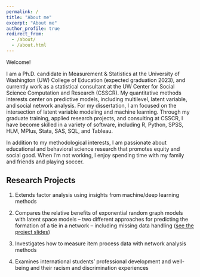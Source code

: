 ```yaml
---
permalink: /
title: "About me"
excerpt: "About me"
author_profile: true
redirect_from: 
  - /about/
  - /about.html
---
```

Welcome! 

I am a Ph.D. candidate in Measurement & Statistics at the University of Washington (UW) College of Education (expected graduation 2023), and currently work as a statistical consultant at the UW Center for Social Science Computation and Research (CSSCR). My quantitative methods interests center on predictive models, including multilevel, latent variable, and social network analysis. For my dissertation, I am focused on the intersection of latent variable modeling and machine learning. Through my graduate training, applied research projects, and consulting at CSSCR, I have become skilled in a variety of software, including R, Python, SPSS, HLM, MPlus, Stata, SAS, SQL, and Tableau. 

In addition to my methodological interests, I am passionate about educational and behavioral science research that promotes equity and social good. When I’m not working, I enjoy spending time with my family and friends and playing soccer.

Research Projects
------
1. Extends factor analysis using insights from machine/deep learning methods

1. Compares the relative benefits of exponential random graph models with latent space models – two different approaches for predicting the formation of a tie in a network – including missing data handling ([see the project slides](https://docs.google.com/presentation/d/1jjG2msd5lHvbON4M5Z_K7eDaoxl7qJiyV_RHp9XzXYc/edit?usp=sharing))

1. Investigates how to measure item process data with network analysis methods

1. Examines international students’ professional development and well-being and their racism and discrimination experiences

